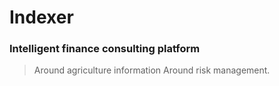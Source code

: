 # Indexer
### Intelligent finance consulting platform
> Around agriculture information
> Around risk management.
